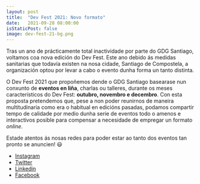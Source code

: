 ```yaml
---
layout: post
title:  "Dev Fest 2021: Novo formato"
date:   2021-09-28 08:00:00
isStaticPost: false
image: dev-fest-21-bg.png
---
```


Tras un ano de prácticamente total inactividade por parte do GDG Santiago, voltamos coa nova edición do Dev Fest. Este ano debido
ás medidas sanitarias que todavía existen na nosa cidade, Santiago de Compostela, a organización optou por levar a
cabo o evento dunha forma un tanto distinta.

O Dev Fest 2021 que propoñemos dende o GDG Santiago basearase nun conxunto de **eventos en liña**,
charlas ou talleres, durante os meses característicos do Dev Fest: **outubro, novembro e decembro**. Con esta proposta
pretendemos que, pese a non poder reunirnos de maneira multitudinaria como era o habitual en edicións pasadas, podamos
compartir tempo de calidade por medio dunha serie de eventos todo o amenos e interactivos posible para compensar a
necesidade de empregar un formato *online*.

Estade atentos ás nosas redes para poder estar ao tanto dos eventos tan pronto se anuncien! 😃

- [Instagram](http://www.instagram.com/GDGSantiagoES)
- [Twitter](http://www.twitter.com/GDGSantiagoES)
- [Linkedin](http://www.linkedin.com/company/GDGSantiago)
- [Facebook](http://www.facebook.com/GDGSantiagoES)
